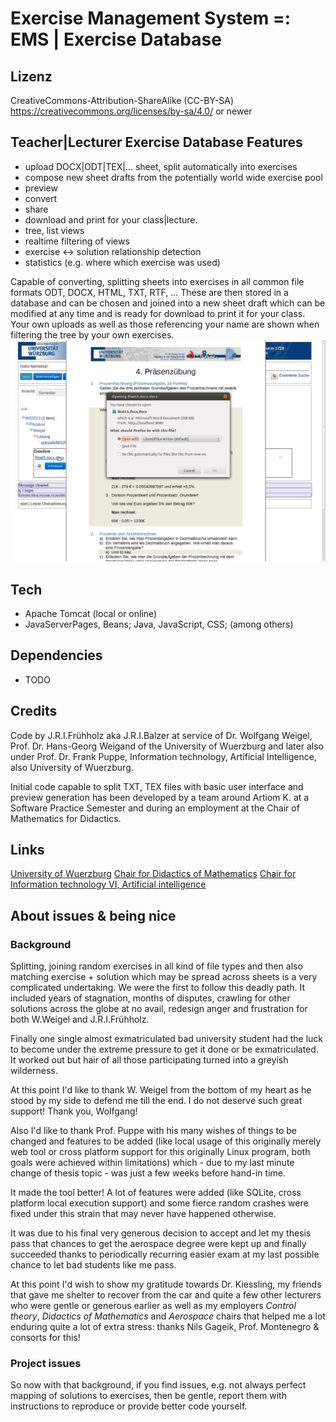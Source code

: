Exercise Management System =: EMS  | Exercise Database
===

Lizenz
---
CreativeCommons-Attribution-ShareAlike (CC-BY-SA)
https://creativecommons.org/licenses/by-sa/4.0/ or newer



Teacher|Lecturer Exercise Database Features
---
* upload DOCX|ODT|TEX|... sheet, split automatically into exercises
* compose new sheet drafts from the potentially world wide exercise pool
* preview
* convert
* share
* download and print for your class|lecture.
* tree, list views
* realtime filtering of views
* exercise <-> solution relationship detection
* statistics (e.g. where which exercise was used)


Capable of converting, splitting sheets into exercises in all common file formats ODT, DOCX, HTML, TXT, RTF, ...
These are then stored in a database and can be chosen and joined into a new sheet draft which can be modified at any time and is ready for download to print it for your class.
Your own uploads as well as those referencing your name are shown when filtering the tree by your own exercises.
<img src="present/Exercise_DB__sheet_preview_and_download.jpg" alt="screenshot of sheet preview, download"/>



Tech
---

* Apache Tomcat (local or online)
* JavaServerPages, Beans; Java, JavaScript, CSS; (among others)



Dependencies
---

* TODO



Credits
---

Code by J.R.I.Frühholz aka J.R.I.Balzer at service of Dr. Wolfgang Weigel, Prof. Dr. Hans-Georg Weigand of the University of Wuerzburg and later also under Prof. Dr. Frank Puppe, Information technology, Artificial Intelligence, also University of Wuerzburg.

Initial code capable to split TXT, TEX files with basic user interface and preview generation has been developed by a team around Artiom K. at a Software Practice Semester and during an employment at the Chair of Mathematics for Didactics.



Links
---
[University of Wuerzburg](http://uni-wuerzburg.de)
[Chair for Didactics of Mathematics](http://didaktik.mathematik.uni-wuerzburg.de)
[Chair for Information technology VI, Artificial intelligence](http://is.informatik.uni-wuerzburg.de)



About issues & being nice
---
### Background
Splitting, joining random exercises in all kind of file types and then also matching exercise + solution which may be spread across sheets is a very complicated undertaking.
We were the first to follow this deadly path. It included years of stagnation, months of disputes, crawling for other solutions across the globe at no avail, redesign anger and frustration for both W.Weigel and J.R.I.Frühholz.

Finally one single almost exmatriculated bad university student had the luck to become under the extreme pressure to get it done or be exmatriculated. It worked out but hair of all those participating turned into a greyish wilderness.

At this point I'd like to thank W. Weigel from the bottom of my heart as he stood by my side to defend me till the end. I do not deserve such great support! Thank you, Wolfgang!

Also I'd like to thank Prof. Puppe with his many wishes of things to be changed and features to be added (like local usage of this originally merely web tool or cross platform support for this originally Linux program, both goals were achieved within limitations) which - due to my last minute change of thesis topic - was just a few weeks before hand-in time.

It made the tool better! A lot of features were added (like SQLite, cross platform local execution support) and some fierce random crashes were fixed under this strain that may never have happened otherwise.

It was due to his final very generous decision to accept and let my thesis pass that chances to get the aerospace degree were kept up and finally succeeded thanks to periodically recurring easier exam at my last possible chance to let bad students like me pass.

At this point I'd wish to show my gratitude towards Dr. Kiessling, my friends that gave me shelter to recover from the car and quite a few other lecturers who were gentle or generous earlier as well as my employers *Control theory*, *Didactics of Mathematics* and *Aerospace* chairs that helped me a lot enduring quite a lot of extra stress: thanks Nils Gageik, Prof. Montenegro & consorts for this!

### Project issues
So now with that background, if you find issues, e.g. not always perfect mapping of solutions to exercises, then be gentle, report them with instructions to reproduce or provide better code yourself.

